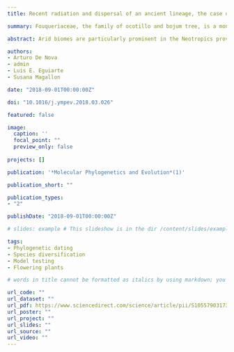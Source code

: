 ```yaml
---
title: Recent radiation and dispersal of an ancient lineage, the case of Fouquieria (Fouquiericeae, Ericales) in North American deserts

summary: Fouqueriaceae, the family of ocotillo and bojum tree, is a monogeneric clade with 11 species. Its siter group, the plox family, Polemoniaceae, has a diversity of 400 species. In this paper, we investigate the processes that have determined the species diversity of Fouquieriaceae.

abstract: Arid biomes are particularly prominent in the Neotropics providing some of its most emblematic landscapes and a substantial part of its species diversity. To understand some of the evolutionary processes underlying the speciation of lineages in the Mexican Deserts, the diversification of Fouquieria is investigated, which includes eleven species, all endemic to the warm deserts and dry subtropical regions of North America. Using a phylogeny from plastid DNA sequences with samples of individuals from populations of all the species recognized in Fouquieria, we estimate divergence times, test for temporal diversification heterogeneity, test for geographical structure, and conduct ancestral area reconstruction. Fouquieria is an ancient lineage that diverged from Polemoniaceae ca. 75.54 Ma. A Mio-Pliocene diversification of Fouquieria with vicariance, associated with Neogene orogenesis underlying the early development of regional deserts is strongly supported. Test for temporal diversification heterogeneity indicates that during its evolutionary history, Fouquieria had a drastic diversification rate shift at ca.12.72 Ma, agreeing with hypotheses that some of the lineages in North American deserts diversified as early as the late Miocene to Pliocene, and not during the Pleistocene. Long-term diversification dynamics analyses suggest that extinction also played a significant role in Fouquieria’s evolution, with a very high rate at the onset of the process. From the late Miocene onwards, Fouquieria underwent substantial diversification change, involving high speciation decreasing to the present and negligible extinction, which is congruent with its scant fossil record during this period. Geographic phylogenetic structure and the pattern of most sister species inhabiting different desert nucleus support that isolation by distance could be the main driver of speciation.

authors:
- Arturo De Nova
- admin
- Luis E. Eguiarte
- Susana Magallon

date: "2018-09-01T00:00:00Z"

doi: "10.1016/j.ympev.2018.03.026"

featured: false

image:
  caption: ''
  focal_point: ""
  preview_only: false
  
projects: []

publication: '*Molecular Phylogenetics and Evolution*(1)'

publication_short: ""

publication_types:
- "2"

publishDate: "2018-09-01T00:00:00Z"

# slides: example # This slideshow is in the dir /content/slides/example If you want another slide showm just change the name of the folder where the slideshow is in here!  

tags:
- Phylogenetic dating
- Species diversification
- Model testing
- Flowering plants

# words in title cannot be formatted as italics by using markdown; you can do it by changing some specs, see https://github.com/gcushen/hugo-academic/issues/280 for problems related to changing those specs.

url_code: ""
url_dataset: ""
url_pdf: https://www.sciencedirect.com/science/article/pii/S1055790317308175
url_poster: ""
url_project: ""
url_slides: ""
url_source: ""
url_video: ""
---
```


<!--{{% alert note %}}
Click the *Cite* button above to demo the feature to enable visitors to import publication metadata into their reference management software.
{{% /alert %}}

{{% alert note %}}
Click the *Slides* button above to demo Academic's Markdown slides feature.
{{% /alert %}}

Supplementary notes can be added here, including [code and math](https://sourcethemes.com/academic/docs/writing-markdown-latex/).
-->
